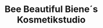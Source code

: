---
title: "Bee Beautiful Biene´s Kosmetikstudio"
url: /regis-breitingen/bee-beautiful-biene-s-kosmetikstudio/
shop: Kosmetik
---